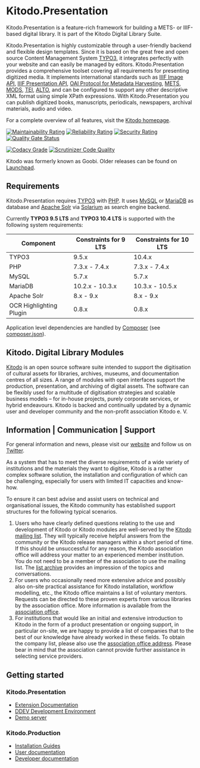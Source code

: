 # Kitodo.Presentation

Kitodo.Presentation is a feature-rich framework for building a METS- or IIIF-based digital library. It is part of the Kitodo Digital Library Suite.

Kitodo.Presentation is highly customizable through a user-friendly backend and flexible design templates. Since it is based on the great free and open source Content Management System [TYPO3](https://typo3.org), it integrates perfectly with your website and can easily be managed by editors. Kitodo.Presentation provides a comprehensive toolset covering all requirements for presenting digitized media. It implements international standards such as [IIIF Image API](https://iiif.io/api/image), [IIIF Presentation API](https://iiif.io/api/presentation), [OAI Protocol for Metadata Harvesting](http://www.openarchives.org/OAI/openarchivesprotocol.html), [METS](http://www.loc.gov/standards/mets), [MODS](http://www.loc.gov/standards/mods), [TEI](http://www.tei-c.org), [ALTO](http://www.loc.gov/standards/alto), and can be configured to support any other descriptive XML format using simple XPath expressions. With Kitodo.Presentation you can publish digitized books, manuscripts, periodicals, newspapers, archival materials, audio and video.

For a complete overview of all features, visit the [Kitodo homepage](https://www.kitodo.org/software/kitodopresentation/features).

[![Maintainability Rating](https://sonarcloud.io/api/project_badges/measure?project=kitodo-presentation&metric=sqale_rating)](https://sonarcloud.io/dashboard?id=kitodo-presentation)
[![Reliability Rating](https://sonarcloud.io/api/project_badges/measure?project=kitodo-presentation&metric=reliability_rating)](https://sonarcloud.io/dashboard?id=kitodo-presentation)
[![Security Rating](https://sonarcloud.io/api/project_badges/measure?project=kitodo-presentation&metric=security_rating)](https://sonarcloud.io/dashboard?id=kitodo-presentation)
[![Quality Gate Status](https://sonarcloud.io/api/project_badges/measure?project=kitodo-presentation&metric=alert_status)](https://sonarcloud.io/dashboard?id=kitodo-presentation)

[![Codacy Grade](https://api.codacy.com/project/badge/Grade/b2a7bd8e42ef405d95ca503e4fe95320)](https://app.codacy.com/gh/kitodo/kitodo-presentation)
[![Scrutinizer Code Quality](https://scrutinizer-ci.com/g/kitodo/kitodo-presentation/badges/quality-score.png?b=master)](https://scrutinizer-ci.com/g/kitodo/kitodo-presentation/?branch=master)

Kitodo was formerly known as Goobi. Older releases can be found on [Launchpad](https://launchpad.net/goobi-presentation).

## Requirements

Kitodo.Presentation requires [TYPO3](https://get.typo3.org) with [PHP](https://secure.php.net). It uses [MySQL](https://www.mysql.com) or [MariaDB](https://mariadb.com) as database and [Apache Solr](https://lucene.apache.org/solr) via [Solarium](http://www.solarium-project.org/) as search engine backend.

Currently **TYPO3 9.5 LTS** and **TYPO3 10.4 LTS** is supported with the following system requirements:

| Component   | Constraints for 9 LTS | Constraints for 10 LTS |
| ----------- | --------------------- | ---------------------- |
| TYPO3       | 9.5.x                 | 10.4.x                 |
| PHP         | 7.3.x - 7.4.x         | 7.3.x - 7.4.x          |
| MySQL       | 5.7.x                 | 5.7.x                  |
| MariaDB     | 10.2.x - 10.3.x       | 10.3.x - 10.5.x        |
| Apache Solr | 8.x - 9.x             | 8.x - 9.x              |
| OCR Highlighting Plugin | 0.8.x     | 0.8.x                  |

Application level dependencies are handled by [Composer](https://getcomposer.org) (see [composer.json](./composer.json)).

## Kitodo. Digital Library Modules

[Kitodo](https://github.com/kitodo) is an open source software suite intended to support the digitisation of cultural assets for libraries, archives, museums, and documentation centres of all sizes. A range of modules with open interfaces support the production, presentation, and archiving of digital assets. The software can be flexibly used for a multitude of digitisation strategies and scalable business models – for in-house projects, purely corporate services, or hybrid endeavours. Kitodo is backed and continually updated by a dynamic user and developer community and the non-profit association Kitodo e. V.

## Information | Communication | Support

For general information and news, please visit our [website](https://www.kitodo.org) and follow us on [Twitter](https://twitter.com/kitodo_org).

As a system that has to meet the diverse requirements of a wide variety of institutions and the materials they want to digitise, Kitodo is a
rather complex software solution, the installation and configuration of which can be challenging, especially for users with limited IT
capacities and know-how.

To ensure it can best advise and assist users on technical and organisational issues, the Kitodo community has established support structures
for the following typical scenarios.

1. Users who have clearly defined questions relating to the use and development of Kitodo or Kitodo modules are well-served by the
[Kitodo mailing list](https://maillist.slub-dresden.de/cgi-bin/mailman/listinfo/kitodo-community). They will typically receive
helpful answers from the community or the Kitodo release managers within a short period of time. If this should be unsuccessful
for any reason, the Kitodo association office will address your matter to an experienced member institution. You do not need to
be a member of the association to use the mailing list. The [list archive](https://maillist.slub-dresden.de/pipermail/kitodo-community/)
provides an impression of the topics and conversations.
2. For users who occasionally need more extensive advice and possibly also on-site practical assistance for Kitodo installation,
workflow modelling, etc., the Kitodo office maintains a list of voluntary mentors. Requests can be directed to these proven experts
from various libraries by the association office. More information is available from the [association office](contact@kitodo.org).
3. For institutions that would like an initial and extensive introduction to Kitodo in the form of a product presentation or ongoing
support, in particular on-site, we are happy to provide a list of companies that to the best of our knowledge have already worked in these
fields. To obtain the company list, please also use the [association office address](contact@kitodo.org). Please bear in mind that the
association cannot provide further assistance in selecting service providers.

## Getting started

### Kitodo.Presentation

* [Extension Documentation](https://docs.typo3.org/p/kitodo/presentation/master/en-us/)
* [DDEV Development Environment](https://github.com/kitodo/ddev-kitodo-presentation)
* [Demo server](https://presentation-demo.kitodo.org/)

### Kitodo.Production

* [Installation Guides](https://github.com/kitodo/kitodo-production/wiki/Installationsanleitung)
* [User documentation](https://github.com/kitodo/kitodo-production/wiki/)
* [Developer documentation](https://kitodo-production.readthedocs.io/en/latest/)

